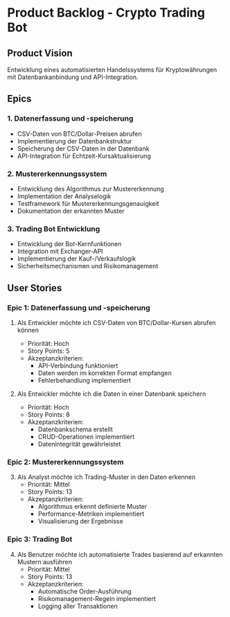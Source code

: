 # Product Backlog - Crypto Trading Bot

## Product Vision
Entwicklung eines automatisierten Handelssystems für Kryptowährungen mit Datenbankanbindung und API-Integration.

## Epics

### 1. Datenerfassung und -speicherung
- CSV-Daten von BTC/Dollar-Preisen abrufen
- Implementierung der Datenbankstruktur
- Speicherung der CSV-Daten in der Datenbank
- API-Integration für Echtzeit-Kursaktualisierung

### 2. Mustererkennungssystem
- Entwicklung des Algorithmus zur Mustererkennung
- Implementation der Analyselogik
- Testframework für Mustererkennungsgenauigkeit
- Dokumentation der erkannten Muster

### 3. Trading Bot Entwicklung
- Entwicklung der Bot-Kernfunktionen
- Integration mit Exchanger-API
- Implementierung der Kauf-/Verkaufslogik
- Sicherheitsmechanismen und Risikomanagement

## User Stories

### Epic 1: Datenerfassung und -speicherung
1. Als Entwickler möchte ich CSV-Daten von BTC/Dollar-Kursen abrufen können
   - Priorität: Hoch
   - Story Points: 5
   - Akzeptanzkriterien:
     * API-Verbindung funktioniert
     * Daten werden im korrekten Format empfangen
     * Fehlerbehandlung implementiert

2. Als Entwickler möchte ich die Daten in einer Datenbank speichern
   - Priorität: Hoch
   - Story Points: 8
   - Akzeptanzkriterien:
     * Datenbankschema erstellt
     * CRUD-Operationen implementiert
     * Datenintegrität gewährleistet

### Epic 2: Mustererkennungssystem
3. Als Analyst möchte ich Trading-Muster in den Daten erkennen
   - Priorität: Mittel
   - Story Points: 13
   - Akzeptanzkriterien:
     * Algorithmus erkennt definierte Muster
     * Performance-Metriken implementiert
     * Visualisierung der Ergebnisse

### Epic 3: Trading Bot
4. Als Benutzer möchte ich automatisierte Trades basierend auf erkannten Mustern ausführen
   - Priorität: Mittel
   - Story Points: 13
   - Akzeptanzkriterien:
     * Automatische Order-Ausführung
     * Risikomanagement-Regeln implementiert
     * Logging aller Transaktionen
